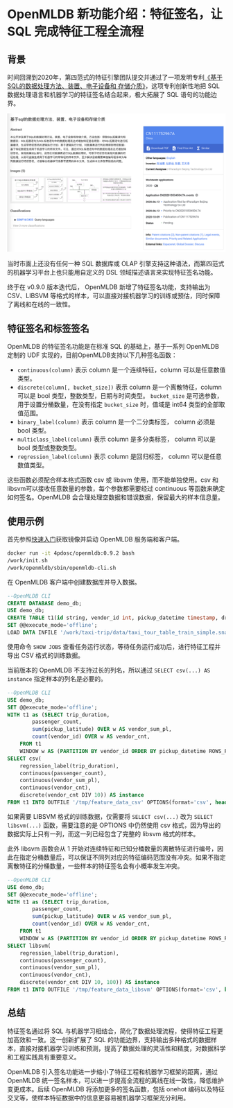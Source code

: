 # OpenMLDB 新功能介绍：特征签名，让 SQL 完成特征工程全流程

## 背景

时间回溯到2020年，第四范式的特征引擎团队提交并通过了一项发明专利[《基于SQL的数据处理方法、装置、电子设备和 存储介质》](https://patents.google.com/patent/CN111752967A/zh)，这项专利创新性地把 SQL 数据处理语言和机器学习的特征签名结合起来，极大拓展了 SQL 语句的功能边界。

![patent.png](./images/20240523-patent.png)

当时市面上还没有任何一种 SQL 数据库或 OLAP 引擎支持这种语法，而第四范式的机器学习平台上也只能用自定义的 DSL 领域描述语言来实现特征签名功能。

终于在 v0.9.0 版本迭代后， OpenMLDB 新增了特征签名功能，支持输出为 CSV、LIBSVM 等格式的样本，可以直接对接机器学习的训练或预估，同时保障了离线和在线的一致性。

## 特征签名和标签签名

OpenMLDB 的特征签名功能是在标准 SQL 的基础上，基于一系列 OpenMLDB 定制的 UDF 实现的，目前OpenMLDB支持以下几种签名函数：

- `continuous(column)` 表示 column 是一个连续特征，column 可以是任意数值类型。
- `discrete(column[, bucket_size])` 表示 column 是一个离散特征，column 可以是 bool 类型，整数类型，日期与时间类型。 `bucket_size` 是可选参数，用于设置分桶数量，在没有指定 `bucket_size` 时，值域是 int64 类型的全部取值范围。
- `binary_label(column)` 表示 column 是一个二分类标签， column 必须是 bool 类型。
- `multiclass_label(column)` 表示 column 是多分类标签， column 可以是 bool 类型或整数类型。
- `regression_label(column)` 表示 column 是回归标签， column 可以是任意数值类型。

这些函数必须配合样本格式函数 csv 或 libsvm 使用，而不能单独使用。csv 和 libsvm可以接收任意数量的参数，每个参数都需要经过 continuous 等函数来确定如何签名。OpenMLDB 会合理处理空数据和错误数据，保留最大的样本信息量。

## 使用示例
首先参照[快速入门](https://openmldb.ai/docs/zh/main/tutorial/standalone_use.html)获取镜像并启动 OpenMLDB 服务端和客户端。

```bash
docker run -it 4pdosc/openmldb:0.9.2 bash
/work/init.sh
/work/openmldb/sbin/openmldb-cli.sh
```

在 OpenMLDB 客户端中创建数据库并导入数据。

```sql
--OpenMLDB CLI
CREATE DATABASE demo_db;
USE demo_db;
CREATE TABLE t1(id string, vendor_id int, pickup_datetime timestamp, dropoff_datetime timestamp, passenger_count int, pickup_longitude double, pickup_latitude double, dropoff_longitude double, dropoff_latitude double, store_and_fwd_flag string, trip_duration int);
SET @@execute_mode='offline';
LOAD DATA INFILE '/work/taxi-trip/data/taxi_tour_table_train_simple.snappy.parquet' INTO TABLE t1 options(format='parquet', header=true, mode='append');
```

使用命令 `SHOW JOBS` 查看任务运行状态，等待任务运行成功后，进行特征工程并导出 CSV 格式的训练数据。

当前版本的 OpenMLDB 不支持过长的列名，所以通过 `SELECT csv(...) AS instance` 指定样本的列名是必要的。

```sql
--OpenMLDB CLI
USE demo_db;
SET @@execute_mode='offline';
WITH t1 as (SELECT trip_duration,
        passenger_count,
        sum(pickup_latitude) OVER w AS vendor_sum_pl,
        count(vendor_id) OVER w AS vendor_cnt,
    FROM t1
    WINDOW w AS (PARTITION BY vendor_id ORDER BY pickup_datetime ROWS_RANGE BETWEEN 1d PRECEDING AND CURRENT ROW))
SELECT csv(
    regression_label(trip_duration),
    continuous(passenger_count),
    continuous(vendor_sum_pl),
    continuous(vendor_cnt),
    discrete(vendor_cnt DIV 10)) AS instance
FROM t1 INTO OUTFILE '/tmp/feature_data_csv' OPTIONS(format='csv', header=false, quote='');
```

如果需要 LIBSVM 格式的训练数据，仅需要将 `SELECT csv(...)` 改为 `SELECT libsvm(...)` 函数，需要注意的是 OPTIONS 中仍然使用 csv 格式，因为导出的数据实际上只有一列，而这一列已经包含了完整的 libsvm 格式的样本。

此外 libsvm 函数会从 1 开始对连续特征和已知分桶数量的离散特征进行编号，因此在指定分桶数量后，可以保证不同列对应的特征编码范围没有冲突。如果不指定离散特征的分桶数量，一些样本的特征签名会有小概率发生冲突。

```sql
--OpenMLDB CLI
USE demo_db;
SET @@execute_mode='offline';
WITH t1 as (SELECT trip_duration,
        passenger_count,
        sum(pickup_latitude) OVER w AS vendor_sum_pl,
        count(vendor_id) OVER w AS vendor_cnt,
    FROM t1
    WINDOW w AS (PARTITION BY vendor_id ORDER BY pickup_datetime ROWS_RANGE BETWEEN 1d PRECEDING AND CURRENT ROW))
SELECT libsvm(
    regression_label(trip_duration),
    continuous(passenger_count),
    continuous(vendor_sum_pl),
    continuous(vendor_cnt),
    discrete(vendor_cnt DIV 10, 100)) AS instance
FROM t1 INTO OUTFILE '/tmp/feature_data_libsvm' OPTIONS(format='csv', header=false, quote='');
```

## 总结
特征签名通过将 SQL 与机器学习相结合，简化了数据处理流程，使得特征工程更加高效和一致。这一创新扩展了 SQL 的功能边界，支持输出多种格式的数据样本，直接对接机器学习训练和预测，提高了数据处理的灵活性和精度，对数据科学和工程实践具有重要意义。

OpenMLDB 引入签名功能进一步缩小了特征工程和机器学习框架的距离，通过 OpenMLDB 统一签名样本，可以进一步提高全流程的离线在线一致性，降低维护变更成本。后续 OpenMLDB 将添加更多的签名函数，包括 onehot 编码以及特征交叉等，使样本特征数据中的信息更容易被机器学习框架充分利用。

